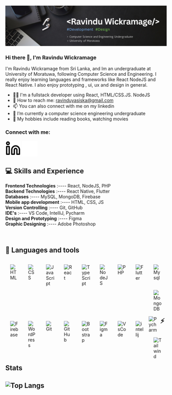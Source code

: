![Design and Development](https://github.com/RavinduWK/RavinduWK/blob/main/Banner_2.png)

### Hi there 👋, I'm Ravindu Wickramage
I'm Ravindu Wickramage from Sri Lanka, and Im an undergraduate at University of Moratuwa, following Computer Science and Engineering. I really enjoy learning languages and frameworks like React NodeJS and React Native. I also enjoy prototyping , ui, ux and design in general. 

- 🧑🏻 I'm a fullstack developer using React, HTML/CSS.JS. NodeJS
- 📧 How to reach me: ravinduyasiska@gmail.com
- 📫 You can also connect with me on my linkedin
- 🌱 I’m currently a computer science engineering undergraduate 
- 📗 My hobbies include reading books, watching movies


### Connect with me:

[![website](./img/linkedin-light.svg)](https://www.linkedin.com/in/ravindu-wickramage/#gh-light-mode-only)
[![website](./img/linkedin-dark.svg)](https://www.linkedin.com/in/ravindu-wickramage/#gh-dark-mode-only)
&nbsp;&nbsp;



## 💻 Skills and Experience

**Frontend Technologies**  :----   React, NodeJS, PHP              
**Backend Technologies**   :----   React Native, Flutter           
**Databases**              :----   MySQL, MongoDB, Firebase        
**Mobile app development** :----   HTML, CSS, JS                   
**Version Controlling**    :----   Git, GitHub                     
**IDE's**                  :----   VS Code, IntelliJ, Pycharm      
**Design and Prototyping** :----   Figma                           
**Graphic Designing**      :----   Adobe Photoshop                 


<br>

<h2>🧰 Languages and tools</h2>

<img align="left" alt="HTML" width="26px" style="padding:15px;" src="https://cdn.jsdelivr.net/gh/devicons/devicon/icons/html5/html5-plain.svg" />
<img align="left" alt="CSS" width="26px" style="padding:15px;" src="https://cdn.jsdelivr.net/gh/devicons/devicon/icons/css3/css3-plain.svg" />
<img align="left" alt="JavaScript" width="26px" style="padding:15px;" src="https://cdn.jsdelivr.net/gh/devicons/devicon/icons/javascript/javascript-plain.svg" />
<img align="left" alt="React" width="26px" style="padding:15px;" src="https://cdn.jsdelivr.net/gh/devicons/devicon/icons/react/react-original.svg" />
<img align="left" alt="TypeScript" width="26px" style="padding:15px;" src="https://cdn.jsdelivr.net/gh/devicons/devicon/icons/typescript/typescript-plain.svg" />
<img align="left" alt="NodeJS" width="26px" style="padding:15px;" src="https://cdn.jsdelivr.net/gh/devicons/devicon/icons/nodejs/nodejs-original-wordmark.svg" />
<img align="left" alt="PHP" width="26px" style="padding:15px;" src="https://cdn.jsdelivr.net/gh/devicons/devicon/icons/php/php-original.svg" />
<img align="left" alt="Flutter" width="26px" style="padding:15px;" src="https://cdn.jsdelivr.net/gh/devicons/devicon/icons/flutter/flutter-original.svg" />
<img align="left" alt="Mysql" width="26px" style="padding:15px;" src="https://cdn.jsdelivr.net/gh/devicons/devicon/icons/mysql/mysql-original.svg"/>
<img align="left" alt="MongoDB" width="26px" style="padding:15px;" src="https://cdn.jsdelivr.net/gh/devicons/devicon/icons/mongodb/mongodb-original.svg"/>
<img align="left" alt="Firebase" width="26px" style="padding:15px;" src="https://cdn.jsdelivr.net/gh/devicons/devicon/icons/firebase/firebase-plain.svg"/>
<img align="left" alt="WordPress" width="26px" style="padding:15px;" src="https://cdn.jsdelivr.net/gh/devicons/devicon/icons/wordpress/wordpress-plain.svg" />
<img align="left" alt="Git" width="26px" style="padding:15px;" src="https://cdn.jsdelivr.net/gh/devicons/devicon/icons/git/git-original.svg" />
<img align="left" alt="GitHub" width="26px" style="padding:15px;" src="https://cdn.jsdelivr.net/gh/devicons/devicon/icons/github/github-original.svg" />
<img align="left" alt="Bootstrap" width="26px" style="padding:15px;" src="https://cdn.jsdelivr.net/gh/devicons/devicon/icons/bootstrap/bootstrap-plain.svg" />
<img align="left" alt="Figma" width="26px" style="padding:15px;" src="https://cdn.jsdelivr.net/gh/devicons/devicon/icons/figma/figma-original.svg" />
<img align="left" alt="VsCode" width="26px" style="padding:15px;" src="https://cdn.jsdelivr.net/gh/devicons/devicon/icons/vscode/vscode-original.svg" />
<img align="left" alt="intellij" width="26px" style="padding:15px;" src="https://cdn.jsdelivr.net/gh/devicons/devicon/icons/intellij/intellij-original.svg" />
<br>
<img align="left" alt="Pycharm" width="26px" style="vertical-align:middle; margin-right:10px;" src="https://cdn.jsdelivr.net/gh/devicons/devicon/icons/pycharm/pycharm-plain.svg" />
<img align="left" alt="Tailwind" width="26px" style="padding:15px;" src="https://cdn.jsdelivr.net/gh/devicons/devicon/icons/photoshop/photoshop-plain.svg" />

<br />
<br /> 

 <h2>⚡ Stats<h2>
 


![Top Langs](https://github-readme-stats.vercel.app/api/top-langs/?username=RavinduWK&hide=html&layout=compact&langs_count=6&theme=vision-friendly-dark&hide_border=true)

<br/>


